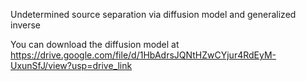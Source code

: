 Undetermined source separation via diffusion model and generalized inverse

You can download the diffusion model at 
https://drive.google.com/file/d/1HbAdrsJQNtHZwCYjur4RdEyM-UxunSfJ/view?usp=drive_link
